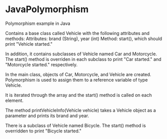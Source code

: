 # JavaPolymorphism
Polymorphism example in Java

Contains a base class called Vehicle with the following attributes and methods:
Attributes: brand (String), year (int)
Method: start(), which should print "Vehicle started."

In addition, it contains subclasses of Vehicle named Car and Motorcycle. The start() method is overriden in each subclass to print "Car started." and "Motorcycle started." respectively.

In the main class, objects of Car, Motorcycle, and Vehicle are created. Polymorphism is used to assign them to a reference variable of type Vehicle.

It is iterated through the array and the start() method is called on each element.

The method printVehicleInfo(Vehicle vehicle) takes a Vehicle object as a parameter and prints its brand and year.

There is a subclass of Vehicle named Bicycle. The start() method is overridden to print "Bicycle started."
